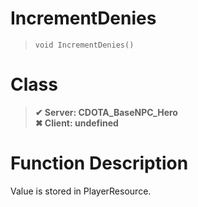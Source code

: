# IncrementDenies
> `void IncrementDenies()`
# Class
> __✔ Server: CDOTA_BaseNPC_Hero__  
> __✖ Client: undefined__  
# Function Description
Value is stored in PlayerResource.
